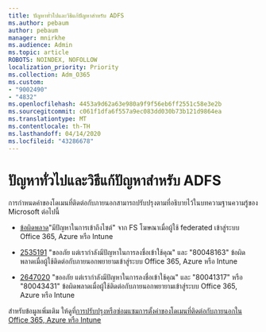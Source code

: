```yaml
---
title: ปัญหาทั่วไปและวิธีแก้ปัญหาสําหรับ ADFS
ms.author: pebaum
author: pebaum
manager: mnirkhe
ms.audience: Admin
ms.topic: article
ROBOTS: NOINDEX, NOFOLLOW
localization_priority: Priority
ms.collection: Adm_O365
ms.custom:
- "9002490"
- "4832"
ms.openlocfilehash: 4453a9d62a63e980a9f9f56eb6ff2551c58e3e2b
ms.sourcegitcommit: c061f1dfa6f557a9ec083dd030b73b121d9864ea
ms.translationtype: MT
ms.contentlocale: th-TH
ms.lasthandoff: 04/14/2020
ms.locfileid: "43286678"
---
```

# <a name="common-issues-and-resolutions-for-adfs"></a>ปัญหาทั่วไปและวิธีแก้ปัญหาสําหรับ ADFS

การกําหนดค่าของโดเมนที่ติดต่อกับภายนอกสามารถปรับปรุงตามที่อธิบายไว้ในบทความฐานความรู้ของ Microsoft ต่อไปนี้

- [ข้อผิดพลาด](https://support.microsoft.com/help/2713898)"มีปัญหาในการเข้าถึงไซต์" จาก FS โฆษณาเมื่อผู้ใช้ federated เข้าสู่ระบบ Office 365, Azure หรือ Intune

- [2535191](https://support.microsoft.com/help/2535191) "ขออภัย แต่เรากําลังมีปัญหาในการลงชื่อเข้าใช้คุณ" และ "80048163" ข้อผิดพลาดเมื่อผู้ใช้ติดต่อกับภายนอกพยายามเข้าสู่ระบบ Office 365, Azure หรือ Intune

- [2647020](https://support.microsoft.com/help/2647020) "ขออภัย แต่เรากําลังมีปัญหาในการลงชื่อเข้าใช้คุณ" และ "80041317" หรือ "80043431" ข้อผิดพลาดเมื่อผู้ใช้ติดต่อกับภายนอกพยายามเข้าสู่ระบบ Office 365, Azure หรือ Intune

สําหรับข้อมูลเพิ่มเติม ให้ดูที่[การปรับปรุงหรือซ่อมแซมการตั้งค่าของโดเมนที่ติดต่อกับภายนอกใน Office 365, Azure หรือ Intune](https://docs.microsoft.com/en-us/office365/troubleshoot/active-directory/update-federated-domain-office-365)
